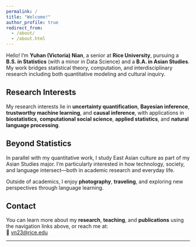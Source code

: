 ```yaml
---
permalink: /
title: "Welcome!"
author_profile: true
redirect_from:
  - /about/
  - /about.html
---
```



Hello! I’m **Yuhan (Victoria) Nian**, a senior at **Rice University**, pursuing a **B.S. in Statistics** (with a minor in Data Science) and a **B.A. in Asian Studies**.  
My work bridges statistical theory, computation, and interdisciplinary research including both quantitative modeling and cultural inquiry.

## Research Interests

My research interests lie in **uncertainty quantification**, **Bayesian inference**, **trustworthy machine learning**, and **causal inference**, with applications in **biostatistics**, **computational social science**, **applied statistics**, and **natural language processing**.


## Beyond Statistics

In parallel with my quantitative work, I study East Asian culture as part of my Asian Studies major. I’m particularly interested in how technology, society, and language intersect—both in academic research and everyday life.

Outside of academics, I enjoy **photography**, **traveling**, and exploring new perspectives through language learning.


## Contact

You can learn more about my **research**, **teaching**, and **publications** using the navigation links above, or reach me at:  
📧 [vn23@rice.edu](mailto:vn23@rice.edu)

---
